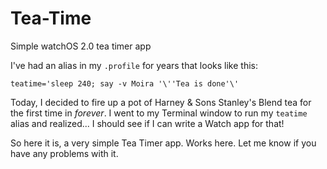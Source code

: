 # Tea-Time
Simple watchOS 2.0 tea timer app

I've had an alias in my `.profile` for years that looks like this:

```
teatime='sleep 240; say -v Moira '\''Tea is done'\'
```

Today, I decided to fire up a pot of Harney & Sons Stanley's Blend tea for the first time in _forever_.  I went to my Terminal window to run my `teatime` alias and realized... I should see if I can write a Watch app for that!

So here it is, a very simple Tea Timer app.  Works here.  Let me know if you have any problems with it.
